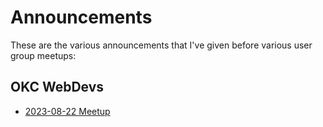# Announcements

These are the various announcements that I've given before
various user group meetups:

## OKC WebDevs
* [2023-08-22 Meetup](https://simpleslides.dev/aHR0cHM6Ly9yYXcuZ2l0aHVidXNlcmNvbnRlbnQuY29tL2Fsa3JhdXNzNDgvdGFsa3MvbWFzdGVyL2Fubm91bmNlbWVudHMvb2tjLXdlYmRldnMvMjAyMy0wOC0yMi5tZA==?index=0)
